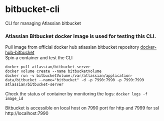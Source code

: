 # bitbucket-cli
CLI for managing Atlassian bitbucket 


### Atlassian Bitbucket docker image is used for testing this CLI. 
Pull image from official docker hub atlassian bitbucket repository [docker-hub-bitbucket](https://hub.docker.com/r/atlassian/bitbucket-server/)  
Spin a container and test the CLI

```
docker pull atlassian/bitbucket-server
docker volume create --name bitbucketVolume
docker run -v bitbucketVolume:/var/atlassian/application-data/bitbucket --name="bitbucket" -d -p 7990:7990 -p 7999:7999 atlassian/bitbucket-server

```

Check the status of container by monitoring the logs:
``` docker logs -f image_id ```

Bitbucket is accessible on local host on 7990 port for http and 7999 for ssl
http://localhost:7990

